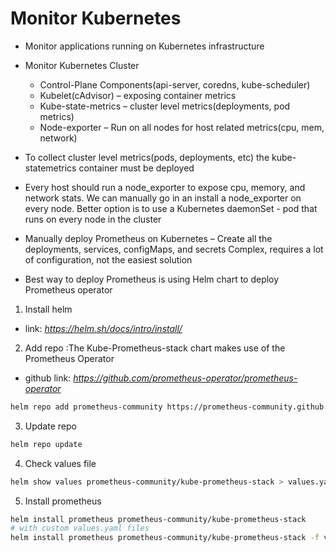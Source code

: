 # Monitor Kubernetes
- Monitor applications running on Kubernetes infrastructure
- Monitor Kubernetes Cluster
    - Control-Plane Components(api-server, coredns, kube-scheduler)
    - Kubelet(cAdvisor) – exposing container metrics
    - Kube-state-metrics – cluster level metrics(deployments, pod metrics)
    - Node-exporter – Run on all nodes for host related metrics(cpu, mem, network)

- To collect cluster level metrics(pods, deployments, etc) the kube-statemetrics container must be deployed
- Every host should run a node_exporter to expose cpu, memory, and network
stats. We can manually go in an install a node_exporter on every node. Better option is to use a Kubernetes daemonSet - pod that runs on every
node in the cluster

- Manually deploy Prometheus on Kubernetes – Create all the deployments, services, configMaps, and secrets Complex, requires a lot of configuration, not the easiest solution

- Best way to deploy Prometheus is using Helm chart to deploy Prometheus operator
1. Install helm
- link: *https://helm.sh/docs/intro/install/*

2. Add repo :The Kube-Prometheus-stack chart makes use of the Prometheus
Operator
- github link: *https://github.com/prometheus-operator/prometheus-operator*
```sh
helm repo add prometheus-community https://prometheus-community.github.io/helm-charts
```

3. Update repo
```sh
helm repo update
```

4. Check values file 
```sh
helm show values prometheus-community/kube-prometheus-stack > values.yaml
```

5. Install prometheus
```sh
helm install prometheus prometheus-community/kube-prometheus-stack
# with custom values.yaml files
helm install prometheus prometheus-community/kube-prometheus-stack -f values.yml
```